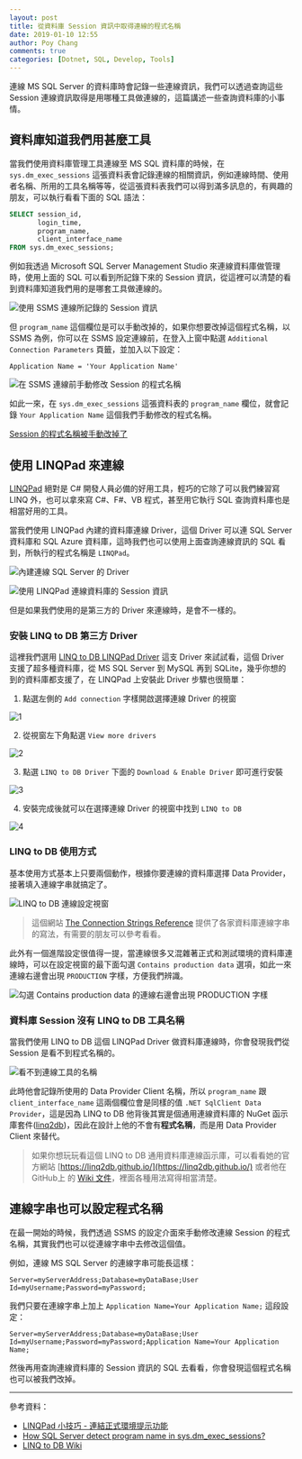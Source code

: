 ```yaml
---
layout: post
title: 從資料庫 Session 資訊中取得連線的程式名稱
date: 2019-01-10 12:55
author: Poy Chang
comments: true
categories: [Dotnet, SQL, Develop, Tools]
---
```


連線 MS SQL Server 的資料庫時會記錄一些連線資訊，我們可以透過查詢這些 Session 連線資訊取得是用哪種工具做連線的，這篇講述一些查詢資料庫的小事情。

## 資料庫知道我們用甚麼工具

當我們使用資料庫管理工具連線至 MS SQL 資料庫的時候，在 `sys.dm_exec_sessions` 這張資料表會記錄連線的相關資訊，例如連線時間、使用者名稱、所用的工具名稱等等，從這張資料表我們可以得到滿多訊息的，有興趣的朋友，可以執行看看下面的 SQL 語法：

```sql
SELECT session_id, 
       login_time, 
       program_name, 
       client_interface_name
FROM sys.dm_exec_sessions;
```

例如我透過 Microsoft SQL Server Management Studio 來連線資料庫做管理時，使用上面的 SQL 可以看到所記錄下來的 Session 資訊，從這裡可以清楚的看到資料庫知道我們用的是哪套工具做連線的。

![使用 SSMS 連線所記錄的 Session 資訊](https://i.imgur.com/AeyhkQJ.png)

但 `program_name` 這個欄位是可以手動改掉的，如果你想要改掉這個程式名稱，以 SSMS 為例，你可以在 SSMS 設定連線前，在登入上窗中點選 `Additional Connection Parameters` 頁籤，並加入以下設定：

```
Application Name = 'Your Application Name'
```

![在 SSMS 連線前手動修改 Session 的程式名稱](https://i.imgur.com/WUSvJIN.png)

如此一來，在 `sys.dm_exec_sessions` 這張資料表的 `program_name` 欄位，就會記錄 `Your Application Name` 這個我們手動修改的程式名稱。

[Session 的程式名稱被手動改掉了](https://i.imgur.com/KKmDLqi.png)

## 使用 LINQPad 來連線

[LINQPad](https://www.linqpad.net/) 絕對是 C# 開發人員必備的好用工具，輕巧的它除了可以我們練習寫 LINQ 外，也可以拿來寫 C#、F#、VB 程式，甚至用它執行 SQL 查詢資料庫也是相當好用的工具。

當我們使用 LINQPad 內建的資料庫連線 Driver，這個 Driver 可以連 SQL Server 資料庫和 SQL Azure 資料庫，這時我們也可以使用上面查詢連線資訊的 SQL 看到，所執行的程式名稱是 `LINQPad`。

![內建連線 SQL Server 的 Driver](https://i.imgur.com/DglEqWP.png)

![使用 LINQPad 連線資料庫的 Session 資訊](https://i.imgur.com/P6KA9kp.png)

但是如果我們使用的是第三方的 Driver 來連線時，是會不一樣的。

### 安裝 LINQ to DB 第三方 Driver

這裡我們選用 [LINQ to DB LINQPad Driver](https://github.com/linq2db/linq2db.LINQPad) 這支 Driver 來試試看，這個 Driver 支援了超多種資料庫，從 MS SQL Server 到 MySQL 再到 SQLite，幾乎你想的到的資料庫都支援了，在 LINQPad 上安裝此 Driver 步驟也很簡單：

1. 點選左側的 `Add connection` 字樣開啟選擇連線 Driver 的視窗

![1](https://i.imgur.com/4wDODtB.png)

2. 從視窗左下角點選 `View more drivers`

![2](https://i.imgur.com/DHxxCbc.png)

3. 點選 `LINQ to DB Driver` 下面的 `Download & Enable Driver` 即可進行安裝

![3](https://i.imgur.com/cEJRYBK.png)

4. 安裝完成後就可以在選擇連線 Driver 的視窗中找到 `LINQ to DB`

![4](https://i.imgur.com/Q73JuZF.png)

### LINQ to DB 使用方式

基本使用方式基本上只要兩個動作，根據你要連線的資料庫選擇 Data Provider，接著填入連線字串就搞定了。

![LINQ to DB 連線設定視窗](https://i.imgur.com/jVxikmu.png)

>這個網站 [The Connection Strings Reference](https://www.connectionstrings.com/) 提供了各家資料庫連線字串的寫法，有需要的朋友可以參考看看。

此外有一個進階設定很值得一提，當連線很多又混雜著正式和測試環境的資料庫連線時，可以在設定視窗的最下面勾選 `Contains production data` 選項，如此一來連線右邊會出現 `PRODUCTION` 字樣，方便我們辨識。

![勾選 Contains production data 的連線右邊會出現 PRODUCTION 字樣](https://i.imgur.com/C9f4sq8.png)

### 資料庫 Session 沒有 LINQ to DB 工具名稱

當我們使用 LINQ to DB 這個 LINQPad Driver 做資料庫連線時，你會發現我們從 Session 是看不到程式名稱的。

![看不到連線工具的名稱](https://i.imgur.com/p5Tbjiq.png)

此時他會記錄所使用的 Data Provider Client 名稱，所以 `program_name` 跟 `client_interface_name` 這兩個欄位會是同樣的值 `.NET SqlClient Data Provider`，這是因為 LINQ to DB 他背後其實是個通用連線資料庫的 NuGet 函示庫套件([linq2db](https://www.nuget.org/packages/linq2db/))，因此在設計上他的不會有**程式名稱**，而是用 Data Provider Client 來替代。

>如果你想玩玩看這個 LINQ to DB 通用資料庫連線函示庫，可以看看她的官方網站 [https://linq2db.github.io/](https://linq2db.github.io/) 或者他在 GitHub上 的 [Wiki 文件](https://github.com/linq2db/linq2db/wiki/Introduction)，裡面各種用法寫得相當清楚。

## 連線字串也可以設定程式名稱

在最一開始的時候，我們透過 SSMS 的設定介面來手動修改連線 Session 的程式名稱，其實我們也可以從連線字串中去修改這個值。

例如，連線 MS SQL Server 的連線字串可能長這樣：

```
Server=myServerAddress;Database=myDataBase;User Id=myUsername;Password=myPassword;
```

我們只要在連線字串上加上 `Application Name=Your Application Name;` 這段設定：

```
Server=myServerAddress;Database=myDataBase;User Id=myUsername;Password=myPassword;Application Name=Your Application Name;
```

然後再用查詢連線資料庫的 Session 資訊的 SQL 去看看，你會發現這個程式名稱也可以被我們改掉。

----------

參考資料：

* [LINQPad 小技巧 - 連結正式環境提示功能](https://demo.tc/post/843)
* [How SQL Server detect program name in sys.dm_exec_sessions?](https://stackoverflow.com/questions/24385476/how-sql-server-detect-program-name-in-sys-dm-exec-sessions)
* [LINQ to DB Wiki](https://github.com/linq2db/linq2db/wiki/Introduction)
